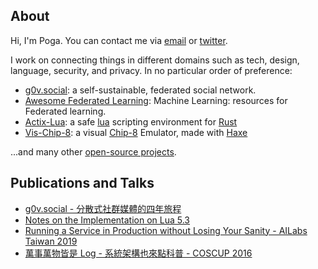 ## About

Hi, I'm Poga. You can contact me via [email](mailto://hi@devpoga.org) or [twitter](https://twitter.com/devpoga).

I work on connecting things in different domains such as tech, design, language, security, and privacy. In no particular order of preference:

- [g0v.social](https://g0v.social): a self-sustainable, federated social network.
- [Awesome Federated Learning](https://github.com/poga/awesome-federated-learning): Machine Learning: resources for Federated learning.
- [Actix-Lua](https://github.com/poga/actix-lua): a safe [lua](https://www.Lua.org/) scripting environment for [ Rust ](https://www.rust-lang.org/)
- [Vis-Chip-8](https://github.com/poga/vis-chip-8): a visual [Chip-8](https://en.wikipedia.org/wiki/CHIP-8) Emulator, made with [Haxe](https://haxe.org/)

...and many other [open-source projects](https://github.com/poga).

## Publications and Talks

- [g0v.social - 分散式社群媒體的四年旅程](https://devpoga.org/post/2020-11-29-g0v.social-journey/)
- [Notes on the Implementation on Lua 5.3](https://poga.github.io/lua53-notes/)
- [Running a Service in Production without Losing Your Sanity - AILabs Taiwan 2019](https://www.slideshare.net/slideshow/embed_code/key/weOsOfldcNyPbB)
- [萬事萬物皆是 Log - 系統架構也來點科普 - COSCUP 2016](https://devpoga.org/post/2016-08-20_%E8%90%AC%E4%BA%8B%E8%90%AC%E7%89%A9%E7%9A%86%E6%98%AF-log-%E7%B3%BB%E7%B5%B1%E6%9E%B6%E6%A7%8B%E4%B9%9F%E4%BE%86%E9%BB%9E%E7%A7%91%E6%99%AE/)

